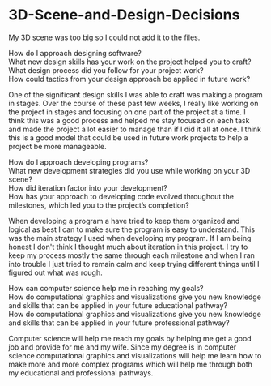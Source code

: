 # 3D-Scene-and-Design-Decisions
My 3D scene was too big so I could not add it to the files.

How do I approach designing software?  
What new design skills has your work on the project helped you to craft?  
What design process did you follow for your project work?  
How could tactics from your design approach be applied in future work?  

One of the significant design skills I was able to craft was making a program in stages. Over the course of these past few weeks, I really like working on the project in stages and focusing on one part of the project at a time. I think this was a good process and helped me stay focused on each task and made the project a lot easier to manage than if I did it all at once. I think this is a good model that could be used in future work projects to help a project be more manageable.

How do I approach developing programs?  
What new development strategies did you use while working on your 3D scene?  
How did iteration factor into your development?  
How has your approach to developing code evolved throughout the milestones, which led you to the project’s completion?

When developing a program a have tried to keep them organized and logical as best I can to make sure the program is easy to understand. This was the main strategy I used when developing my program.  If I am being honest I don't think I thought much about iteration in this project. I try to keep my process mostly the same through each milestone and when I ran into trouble I just tried to remain calm and keep trying different things until I figured out what was rough.

How can computer science help me in reaching my goals?  
How do computational graphics and visualizations give you new knowledge and skills that can be applied in your future educational pathway?  
How do computational graphics and visualizations give you new knowledge and skills that can be applied in your future professional pathway?  

Computer science will help me reach my goals by helping me get a good job and provide for me and my wife. Since my degree is in computer science computational graphics and visualizations will help me learn how to make more and more complex programs which will help me through both my educational and professional pathways.
